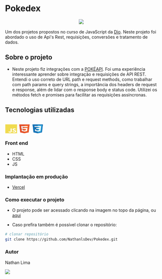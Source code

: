 # Pokedex

<div align="center" max-width="600" max-height="600">
  <a href="https://pokedex-six-liard.vercel.app/" target="_blank">
    <img width="600" src="https://i.ibb.co/1ZHv88t/pokedex-preview.jpg">
  </a>
</div>

Um dos projetos propostos no curso de JavaScript da <a href="https://web.dio.me/home" target="_blank">Dio</a>.
Neste projeto foi abordado o uso de Api's Rest, requisições, conversões e tratamento de dados.

## Sobre o projeto

- Neste projeto fiz integrações com a <a href="https://pokeapi.co/ " target="_blank">POKÉAPI</a>. Foi uma experiência interessante aprender
  sobre integração e requisições de API REST. Entendi o uso correto de URL path e request methods, como trabalhar com path params e query
  strings, a importância dos headers de request e response, além de lidar com o response body e status code. Utilizei os métodos fetch
  e promises para facilitar as requisições assíncronas.

## Tecnologias utilizadas

<div style="display: inline_block"><br>
  <img align="center" alt="Js-logo" title="JavaScript" height="30" width="40" src="https://raw.githubusercontent.com/devicons/devicon/master/icons/javascript/javascript-plain.svg">
  <img align="center" alt="HTML-logo" title="HTML" height="30" width="40" src="https://raw.githubusercontent.com/devicons/devicon/master/icons/html5/html5-original.svg">
  <img align="center" alt="CSS-logo" title="CSS" height="30" width="40" src="https://raw.githubusercontent.com/devicons/devicon/master/icons/css3/css3-original.svg">
</div>

### Front end

- HTML
- CSS
- JS

### Implantação em produção

- <a href="https://vercel.com/">Vercel</a>

### Como executar o projeto

- O projeto pode ser acessado clicando na imagem no topo da página, ou <a href="https://pokedex-six-liard.vercel.app/" target="_blank">aqui</a>

- Caso prefira também é possível clonar o repositório:

```bash
# clonar repositório
git clone https://github.com/NathanlsDev/Pokedex.git

```

### Autor

Nathan Lima

<div>
  <a href="https://www.linkedin.com/in/NathanlsDev/" target="_blank" rel="external" title="Linkedin">
    <img src="https://img.shields.io/badge/-LinkedIn-%230077B5?style=for-the-badge&logo=linkedin&logoColor=white" target="_blank">
  </a>
</div>
